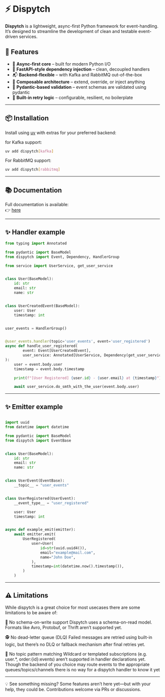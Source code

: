 # ⚡ Dispytch

**Dispytch** is a lightweight, async-first Python framework for event-handling.
It’s designed to streamline the development of clean and testable event-driven services.

## 🚀 Features

* 🧠 **Async-first core** – built for modern Python I/O
* 🔌 **FastAPI-style dependency injection** – clean, decoupled handlers
* 📬 **Backend-flexible** – with Kafka and RabbitMQ out-of-the-box
* 🧱 **Composable architecture** – extend, override, or inject anything
* 🧾 **Pydantic-based validation** – event schemas are validated using pydantic
* 🔁 **Built-in retry logic** – configurable, resilient, no boilerplate

---

## 📦 Installation

Install using [uv](https://github.com/astral-sh/uv) with extras for your preferred backend:

for Kafka support:

```bash
uv add dispytch[kafka]
```

For RabbitMQ support:

```bash
uv add dispytch[rabbitmq]
```

---

## 📚 Documentation

Full documentation is available:  
👉 [here](https://e1-m.github.io/dispytch/)

---

## ✨ Handler example

```python
from typing import Annotated

from pydantic import BaseModel
from dispytch import Event, Dependency, HandlerGroup

from service import UserService, get_user_service


class User(BaseModel):
    id: str
    email: str
    name: str


class UserCreatedEvent(BaseModel):
    user: User
    timestamp: int


user_events = HandlerGroup()


@user_events.handler(topic='user_events', event='user_registered')
async def handle_user_registered(
        event: Event[UserCreatedEvent],
        user_service: Annotated[UserService, Dependency(get_user_service)]
):
    user = event.body.user
    timestamp = event.body.timestamp

    print(f"[User Registered] {user.id} - {user.email} at {timestamp}")

    await user_service.do_smth_with_the_user(event.body.user)

```

---

## ✨ Emitter example

```python

import uuid
from datetime import datetime

from pydantic import BaseModel
from dispytch import EventBase


class User(BaseModel):
    id: str
    email: str
    name: str


class UserEvent(EventBase):
    __topic__ = "user_events"


class UserRegistered(UserEvent):
    __event_type__ = "user_registered"

    user: User
    timestamp: int


async def example_emit(emitter):
    await emitter.emit(
        UserRegistered(
            user=User(
                id=str(uuid.uuid4()),
                email="example@mail.com",
                name="John Doe",
            ),
            timestamp=int(datetime.now().timestamp()),
        )
    )

```

---

## ⚠️ Limitations

While dispytch is a great choice for most usecases there are some limitations to be aware of:

🧾 No schema-on-write support
Dispytch uses a schema-on-read model. Formats like Avro, Protobuf, or Thrift aren’t supported yet.

🕵️ No dead-letter queue (DLQ)
Failed messages are retried using built-in logic, but there’s no DLQ or fallback mechanism after final retries yet.

🧩 No topic pattern matching
Wildcard or templated subscriptions (e.g. user.*, order:{id}:events) aren’t supported in handler declarations yet.
Though the backend of you choice may route events to the appropriate queues/topics/channels there is no way for a
dispytch handler to know it yet

---
💡 See something missing?
Some features aren’t here yet—but with your help, they could be. Contributions welcome via PRs or discussions.

